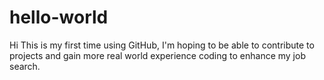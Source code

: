 # hello-world

Hi
This is my first time using GitHub, I'm hoping to be able to contribute to projects and gain more real world experience coding to enhance my job search.
